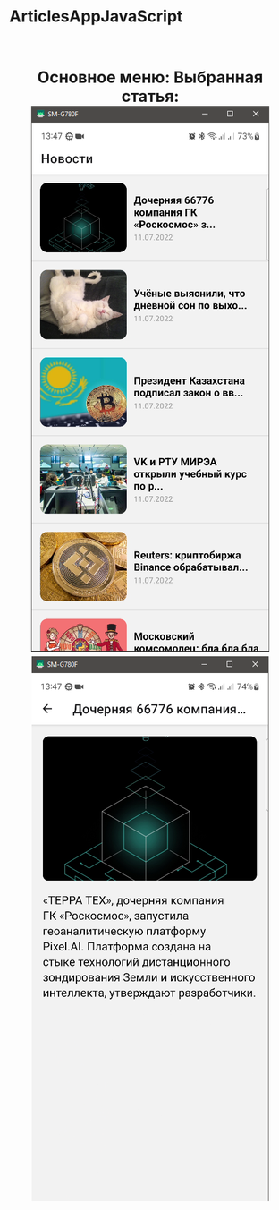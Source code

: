 # ArticlesAppJavaScript


<br/>
<h1 align="center">Основное меню:                      Выбранная статья:

<img src="https://github.com/SokolovAndr/ArticlesAppJavaScript/blob/master/MainMenu.PNG"/>
<img src="https://github.com/SokolovAndr/ArticlesAppJavaScript/blob/master/Article.PNG"/></h1>
